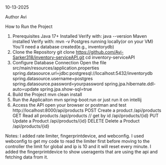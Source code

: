 10-13-2025

Author 
Avi

How to Run the Project

1. Prerequisites
   Java 17+ Installed
     Verify with: java --version
   Maven installed
     Verify with: mvn -v
   Postgres running locally(or on your VM)
     You'll need a database created(e.g., inventorydb)
2. Clone the Repository
   git clone https://github.com/Avi-Sarker318/inventory-serviceAPI.git
   cd inventory-serviceAPI
3. Configure Database Connection
   Open the file
     src/main/resources/application.properties
         spring.datasource.url=jdbc:postgresql://localhost:5432/inventorydb
         spring.datasource.username=postgres
         spring.datasource.password=yourpassword
         spring.jpa.hibernate.ddl-auto=update
         spring.jpa.show-sql=true
4. Build the Project
     mvn clean install
5. Run the Applicaiton
     mvn spring-boot:run
     or just run it on intellij
6. Access the API
     open your browser or postman and test
       http://localhost:8000/api/products
   POST       Create a product          /api/products
   GET        Read all products         /api/products  // get by id /api/products/{id}
   PUT        Update a Product          /api/products/{id}
   DELETE     Delete a Product          /api/products/{id}


Notes:
I added rate limiter, fingerprintdevice, and webconfig.
I used webconfig to get my code to read the limiter first before moving to the controller
the limit for global and ip is 10 and it will reset every minute.
I added the fingerprintdevice to show useragents that are using the api and fetching data from it.
